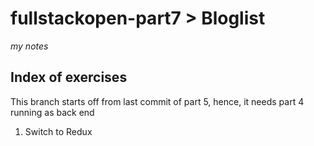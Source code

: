 # fullstackopen-part7 > Bloglist

_my notes_

## Index of exercises

This branch starts off from last commit of part 5, hence, it needs part 4 running as back end

1. Switch to Redux
